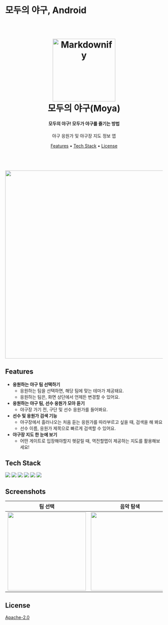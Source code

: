 # 모두의 야구, Android


<h1 align="center">
  <br>
  <img src="https://user-images.githubusercontent.com/77262576/226194974-de830b8f-5d54-45a2-826c-ae3922eff9bf.svg" alt="Markdownify" width="200">
  <br>
  모두의 야구(Moya)
  <br>
</h1>


<h4 align="center">모두의 야구! 모두가 야구를 즐기는 방법</h4>
<p align="center">
야구 응원가 및 야구장 지도 정보 앱
</p>


<p align="center">
  <a href="#features">Features</a> •
  <a href="#techstack">Tech Stack</a> •
  <a href="#license">License</a>
</p>
<br>
<h1 align="center">
  <img src = "https://user-images.githubusercontent.com/68676844/232319495-35dd424e-ecc4-479a-87cb-e93a23fae7cd.png" width="600" class= "center">
  </h1>



## Features

* **응원하는 야구 팀 선택하기**
  - 응원하는 팀을 선택하면, 해당 팀에 맞는 테마가 제공돼요.
  - 응원하는 팀은, 화면 상단에서 언제든 변경할 수 있어요.
* **응원하는 야구 팀, 선수 응원가 모아 듣기**
  - 야구장 가기 전, 구단 및 선수 응원가를 들어봐요.
* **선수 및 응원가 검색 기능**
  - 야구장에서 흘러나오는 처음 듣는 응원가를 따라부르고 싶을 때, 검색을 해 봐요
  - 선수 이름, 응원가 제목으로 빠르게 검색할 수 있어요.
* **야구장 지도 한 눈에 보기**
  - 어떤 게이트로 입장해야할지 헷갈릴 때, 역전할맵이 제공하는 지도를 활용해보세요!

## Tech Stack

 <img src="https://img.shields.io/badge/Kotlin-7F52FF?style=for-the-badge&logo=Kotlin&logoColor=white">
 <img src="https://img.shields.io/badge/Firebase-FFCA28?style=for-the-badge&logo=Firebase&logoColor=white">
 <img src="https://img.shields.io/badge/Media Player-FA243C?style=for-the-badge&logo=AppleMusic&logoColor=white">
 <img src="https://img.shields.io/badge/Github-181717?style=for-the-badge&logo=GitHub&logoColor=white">
 <img src="https://img.shields.io/badge/Notion-000000?style=for-the-badge&logo=Notion&logoColor=white">
 <img src="https://img.shields.io/badge/Figma-F24E1E?style=for-the-badge&logo=Figma&logoColor=white">
 
## Screenshots
|팀 선택|음악 탐색|응원가 상세 뷰|응원가 검색|지도 탐색|
|---|---|---|---|---|
|<img src = "https://user-images.githubusercontent.com/68676844/232319485-69377d96-a82c-4508-afc3-f1cd9ad8d7c6.png" width=250>|<img src = "https://user-images.githubusercontent.com/68676844/232319488-7a64337b-4d43-489a-b2a5-0c9837890703.png" width=250>|<img src = "https://user-images.githubusercontent.com/68676844/232319490-08d73cb3-6b39-4887-9aab-cecdf458a474.png" width = 250>|<img src = "https://user-images.githubusercontent.com/68676844/232319492-df2d114b-f523-4edc-862b-7270093d7377.png" width = 250>|<img src = "https://user-images.githubusercontent.com/68676844/232319494-4d2e471a-9c68-4712-9e91-64e67433b763.png" width = 250>


## License

[Apache-2.0](https://choosealicense.com/licenses/apache-2.0/)

